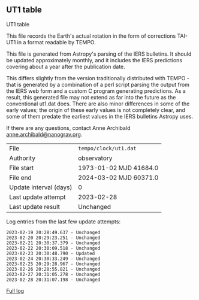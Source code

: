 
## UT1 table

UT1 table

This file records the Earth's actual rotation in the form of
corrections TAI-UT1 in a format readable by TEMPO.

This file is generated from Astropy's parsing of the IERS
bulletins. It should be updated approximately monthly, and it
includes the IERS predictions covering about a year after the
publication date.

This differs slightly from the version traditionally distributed
with TEMPO - that is generated by a combination of a perl script
parsing the output from the IERS web form and a custom C program
generating predictions. As a result, this generated file may not
extend as far into the future as the conventional ut1.dat does.
There are also minor differences in some of the early values; the
origin of these early values is not completely clear, and some of
them predate the earliest values in the IERS bulletins Astropy uses.

If there are any questions, contact Anne Archibald
<anne.archibald@nanograv.org>.

|     |     |
|:--- |:--- |
| File | `tempo/clock/ut1.dat` |
| Authority | observatory |
| File start | 1973-01-02 MJD 41684.0 |
| File end | 2024-03-02 MJD 60371.0 |
| Update interval (days) | 0 |
| Last update attempt | 2023-02-28 |
| Last update result | Unchanged |

Log entries from the last few update attempts:
```
2023-02-19 20:28:49.637 - Unchanged
2023-02-20 20:29:23.251 - Unchanged
2023-02-21 20:30:37.379 - Unchanged
2023-02-22 20:30:09.518 - Unchanged
2023-02-23 20:30:48.790 - Updated
2023-02-24 20:30:33.249 - Unchanged
2023-02-25 20:29:28.967 - Unchanged
2023-02-26 20:28:55.821 - Unchanged
2023-02-27 20:31:05.278 - Unchanged
2023-02-28 20:31:07.198 - Unchanged
```
[Full log](https://raw.githubusercontent.com/ipta/pulsar-clock-corrections/main/log/tempo/clock/ut1.dat.log)
